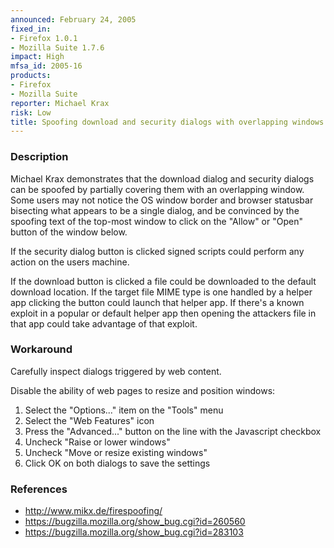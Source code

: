 ```yaml
---
announced: February 24, 2005
fixed_in:
- Firefox 1.0.1
- Mozilla Suite 1.7.6
impact: High
mfsa_id: 2005-16
products:
- Firefox
- Mozilla Suite
reporter: Michael Krax
risk: Low
title: Spoofing download and security dialogs with overlapping windows
---
```


<h3>Description</h3>

<p>Michael Krax demonstrates that the download dialog and security dialogs
can be spoofed by partially covering them with an overlapping window.
Some users may not notice the OS window border and browser statusbar
bisecting what appears to be a single dialog, and be convinced by the
spoofing text of the top-most window to click on the "Allow" or "Open"
button of the window below.</p>

<p>If the security dialog button is clicked signed scripts could perform
any action on the users machine.</p>

<p>If the download button is clicked a file could be downloaded to the
default download location. If the target file MIME type is one handled
by a helper app clicking the button could launch that helper app. If
there's a known exploit in a popular or default helper app then opening
the attackers file in that app could take advantage of that exploit.</p>

<h3>Workaround</h3>

<p>Carefully inspect dialogs triggered by web content.</p>

<p>Disable the ability of web pages to resize and position windows:</p>

<ol>
<li>Select the "Options..." item on the "Tools" menu</li>
<li>Select the "Web Features" icon</li>
<li>Press the "Advanced..." button on the line with the Javascript checkbox</li>
<li>Uncheck "Raise or lower windows"</li>
<li>Uncheck "Move or resize existing windows"</li>
<li>Click OK on both dialogs to save the settings</li>
</ol>

<h3>References</h3>

<ul>
<li><a class="ex-ref" href="http://www.mikx.de/firespoofing/">
http://www.mikx.de/firespoofing/</a></li>
<li><a href="https://bugzilla.mozilla.org/show_bug.cgi?id=260560">
https://bugzilla.mozilla.org/show_bug.cgi?id=260560</a></li>
<li><a href="https://bugzilla.mozilla.org/show_bug.cgi?id=283103">
https://bugzilla.mozilla.org/show_bug.cgi?id=283103</a></li>
</ul>



